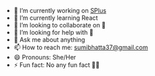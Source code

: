 <!--
**sumibhatta/sumibhatta** is a ✨ _special_ ✨ repository because its `README.md` (this file) appears on your GitHub profile.
-->
- 🔭 I’m currently working on [SPlus](https://github.com/sumibhatta/splus)
- 🌱 I’m currently learning React
- 👯 I’m looking to collaborate on 🤔
- 🤔 I’m looking for help with 🤔
- 💬 Ask me about anything 
- 📫 How to reach me: sumibhatta37@gmail.com
- 😄 Pronouns: She/Her
- ⚡ Fun fact: No any fun fact 🤔🤔
